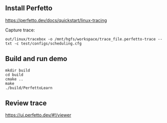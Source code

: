 ## Install Perfetto
https://perfetto.dev/docs/quickstart/linux-tracing

Capture trace:
```shell
out/linux/tracebox -o /mnt/hgfs/workspace/trace_file.perfetto-trace --txt -c test/configs/scheduling.cfg
```

## Build and run demo
```
mkdir build
cd build
cmake ..
make
./build/PerfettoLearn
```

## Review trace
https://ui.perfetto.dev/#!/viewer